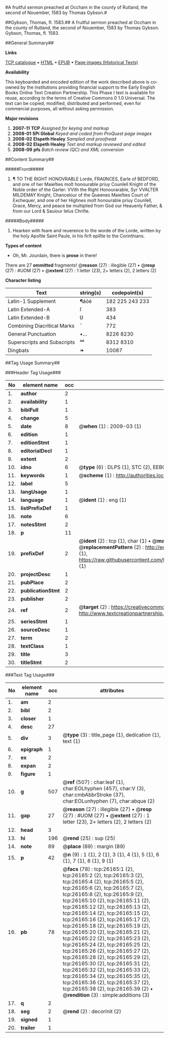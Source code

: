 #A fruitful sermon preached at Occham in the county of Rutland, the second of Nouember, 1583 by Thomas Gybson.#

##Gybson, Thomas, fl. 1583.##
A fruitful sermon preached at Occham in the county of Rutland, the second of Nouember, 1583 by Thomas Gybson.
Gybson, Thomas, fl. 1583.

##General Summary##

**Links**

[TCP catalogue](http://www.ota.ox.ac.uk/tcp/)  • 
[HTML](http://tei.it.ox.ac.uk/tcp/Texts-HTML/free/A01/A01703.html)  • 
[EPUB](http://tei.it.ox.ac.uk/tcp/Texts-EPUB/free/A01/A01703.epub) • 
[Page images (Historical Texts)](https://data.historicaltexts.jisc.ac.uk/view?pubId=eebo-23063224e&pageId=eebo-23063224e-26165-1)

**Availability**

This keyboarded and encoded edition of the
	       work described above is co-owned by the institutions
	       providing financial support to the Early English Books
	       Online Text Creation Partnership. This Phase I text is
	       available for reuse, according to the terms of Creative
	       Commons 0 1.0 Universal. The text can be copied,
	       modified, distributed and performed, even for
	       commercial purposes, all without asking permission.

**Major revisions**

1. __2007-11__ __TCP__ *Assigned for keying and markup*
1. __2008-01__ __SPi Global__ *Keyed and coded from ProQuest page images*
1. __2008-02__ __Elspeth Healey__ *Sampled and proofread*
1. __2008-02__ __Elspeth Healey__ *Text and markup reviewed and edited*
1. __2008-09__ __pfs__ *Batch review (QC) and XML conversion*

##Content Summary##

#####Front#####

1. ¶ TO THE RIGHT HONOVRABLE Lorde, FRAƲNCES, Earle of BEDFORD, and one of her Maieſties moſt honourable priuy Counſell Knight of the Noble order of the Garter: VVith the Right Honourarable, Syr VVALTER MILDEMAY Knight, Chancelour of the Queenes Maieſties Court of Exchequer, and one of her Highnes moſt honourable priuy Counſell, Grace, Mercy, and peace be multiplied from God our Heauenly Father, & from our Lord & Sauiour Ieſus Chriſte.

#####Body#####

1. Hearken with feare and reuerence to the worde of the Lorde, written by the holy Apoſtle Saint Paule, in his firſt epiſtle to the Corinthians.

**Types of content**

  * Oh, Mr. Jourdain, there is **prose** in there!

There are 27 **ommitted** fragments! 
 @__reason__ (27) : illegible (27)  •  @__resp__ (27) : #UOM (27)  •  @__extent__ (27) : 1 letter (23), 2+ letters (2), 2 letters (2)

**Character listing**


|Text|string(s)|codepoint(s)|
|---|---|---|
|Latin-1 Supplement|¶áóé|182 225 243 233|
|Latin Extended-A|ſ|383|
|Latin Extended-B|Ʋ|434|
|Combining             Diacritical Marks|̄|772|
|General Punctuation|•…|8226 8230|
|Superscripts             and Subscripts|⁸⁶|8312 8310|
|Dingbats|❧|10087|

##Tag Usage Summary##

###Header Tag Usage###

|No|element name|occ|attributes|
|---|---|---|---|
|1.|__author__|2||
|2.|__availability__|1||
|3.|__biblFull__|1||
|4.|__change__|5||
|5.|__date__|8| @__when__ (1) : 2009-03 (1)|
|6.|__edition__|1||
|7.|__editionStmt__|1||
|8.|__editorialDecl__|1||
|9.|__extent__|2||
|10.|__idno__|6| @__type__ (6) : DLPS (1), STC (2), EEBO-CITATION (1), OCLC (1), VID (1)|
|11.|__keywords__|1| @__scheme__ (1) : http://authorities.loc.gov/ (1)|
|12.|__label__|5||
|13.|__langUsage__|1||
|14.|__language__|1| @__ident__ (1) : eng (1)|
|15.|__listPrefixDef__|1||
|16.|__note__|6||
|17.|__notesStmt__|2||
|18.|__p__|11||
|19.|__prefixDef__|2| @__ident__ (2) : tcp (1), char (1)  •  @__matchPattern__ (2) : ([0-9\-]+):([0-9IVX]+) (1), (.+) (1)  •  @__replacementPattern__ (2) : http://eebo.chadwyck.com/downloadtiff?vid=$1&page=$2 (1), https://raw.githubusercontent.com/textcreationpartnership/Texts/master/tcpchars.xml#$1 (1)|
|20.|__projectDesc__|1||
|21.|__pubPlace__|2||
|22.|__publicationStmt__|2||
|23.|__publisher__|2||
|24.|__ref__|2| @__target__ (2) : https://creativecommons.org/publicdomain/zero/1.0/ (1), http://www.textcreationpartnership.org/docs/. (1)|
|25.|__seriesStmt__|1||
|26.|__sourceDesc__|1||
|27.|__term__|2||
|28.|__textClass__|1||
|29.|__title__|3||
|30.|__titleStmt__|2||


###Text Tag Usage###

|No|element name|occ|attributes|
|---|---|---|---|
|1.|__am__|2||
|2.|__bibl__|2||
|3.|__closer__|1||
|4.|__desc__|27||
|5.|__div__|3| @__type__ (3) : title_page (1), dedication (1), text (1)|
|6.|__epigraph__|1||
|7.|__ex__|2||
|8.|__expan__|2||
|9.|__figure__|1||
|10.|__g__|507| @__ref__ (507) : char:leaf (1), char:EOLhyphen (457), char:V (3), char:cmbAbbrStroke (37), char:EOLunhyphen (7), char:abque (2)|
|11.|__gap__|27| @__reason__ (27) : illegible (27)  •  @__resp__ (27) : #UOM (27)  •  @__extent__ (27) : 1 letter (23), 2+ letters (2), 2 letters (2)|
|12.|__head__|3||
|13.|__hi__|196| @__rend__ (25) : sup (25)|
|14.|__note__|89| @__place__ (89) : margin (89)|
|15.|__p__|42| @__n__ (9) : 1 (1), 2 (1), 3 (1), 4 (1), 5 (1), 6 (1), 7 (1), 8 (1), 9 (1)|
|16.|__pb__|78| @__facs__ (78) : tcp:26165:1 (2), tcp:26165:2 (2), tcp:26165:3 (2), tcp:26165:4 (2), tcp:26165:5 (2), tcp:26165:6 (2), tcp:26165:7 (2), tcp:26165:8 (2), tcp:26165:9 (2), tcp:26165:10 (2), tcp:26165:11 (2), tcp:26165:12 (2), tcp:26165:13 (2), tcp:26165:14 (2), tcp:26165:15 (2), tcp:26165:16 (2), tcp:26165:17 (2), tcp:26165:18 (2), tcp:26165:19 (2), tcp:26165:20 (2), tcp:26165:21 (2), tcp:26165:22 (2), tcp:26165:23 (2), tcp:26165:24 (2), tcp:26165:25 (2), tcp:26165:26 (2), tcp:26165:27 (2), tcp:26165:28 (2), tcp:26165:29 (2), tcp:26165:30 (2), tcp:26165:31 (2), tcp:26165:32 (2), tcp:26165:33 (2), tcp:26165:34 (2), tcp:26165:35 (2), tcp:26165:36 (2), tcp:26165:37 (2), tcp:26165:38 (2), tcp:26165:39 (2)  •  @__rendition__ (3) : simple:additions (3)|
|17.|__q__|2||
|18.|__seg__|2| @__rend__ (2) : decorInit (2)|
|19.|__signed__|1||
|20.|__trailer__|1||
